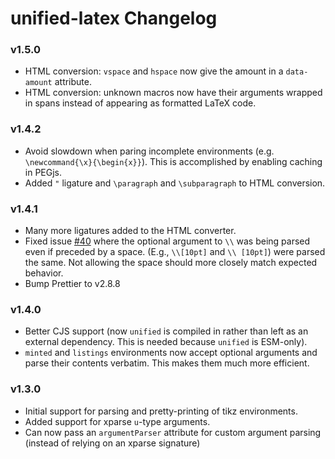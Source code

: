 # unified-latex Changelog

### v1.5.0
- HTML conversion: `vspace` and `hspace` now give the amount in a `data-amount` attribute.
- HTML conversion: unknown macros now have their arguments wrapped in spans instead of appearing as formatted LaTeX code.

### v1.4.2
- Avoid slowdown when paring incomplete environments (e.g. `\newcommand{\x}{\begin{x}}`). This is accomplished by enabling caching in PEGjs.
- Added `"` ligature and `\paragraph` and `\subparagraph` to HTML conversion.

### v1.4.1
- Many more ligatures added to the HTML converter.
- Fixed issue [#40](https://github.com/siefkenj/unified-latex/issues/40) where the optional argument to `\\` was being parsed even if preceded by a space. (E.g., `\\[10pt]` and `\\ [10pt]`) were parsed the same. Not allowing the space should more closely match expected behavior.
- Bump Prettier to v2.8.8

### v1.4.0
- Better CJS support (now `unified` is compiled in rather than left as an external dependency. This is needed because `unified` is ESM-only).
- `minted` and `listings` environments now accept optional arguments and parse their contents verbatim. This makes them much more efficient.
### v1.3.0

-   Initial support for parsing and pretty-printing of tikz environments.
-   Added support for xparse `u`-type arguments.
-   Can now pass an `argumentParser` attribute for custom argument parsing (instead of relying on an xparse signature)
